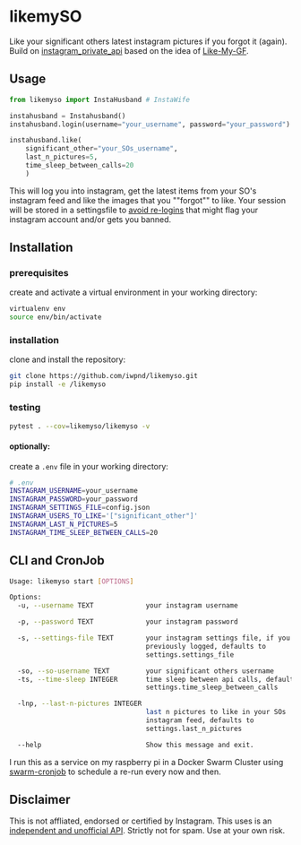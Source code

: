 # likemySO

Like your significant others latest instagram pictures if you forgot it (again). Build on [instagram_private_api](https://github.com/ping/instagram_private_api) based on the idea of [Like-My-GF](https://github.com/cyandterry/Like-My-GF).

## Usage

```python
from likemyso import InstaHusband # InstaWife

instahusband = Instahusband()
instahusband.login(username="your_username", password="your_password")

instahusband.like(
    significant_other="your_SOs_username",
    last_n_pictures=5,
    time_sleep_between_calls=20
    )
```

This will log you into instagram, get the latest items from your SO's instagram feed and like the images that you ""forgot"" to like. Your session will be stored in a settingsfile to [avoid re-logins](https://instagram-private-api.readthedocs.io/en/latest/usage.html#avoiding-re-login) that might flag your instagram account and/or gets you banned.

## Installation
### prerequisites

create and activate a virtual environment in your working directory:
```bash
virtualenv env
source env/bin/activate
```
### installation

clone and install the repository:
```bash
git clone https://github.com/iwpnd/likemyso.git
pip install -e /likemyso
```

### testing
```bash
pytest . --cov=likemyso/likemyso -v
```

#### optionally:

create a `.env` file in your working directory:

```bash
# .env
INSTAGRAM_USERNAME=your_username
INSTAGRAM_PASSWORD=your_password
INSTAGRAM_SETTINGS_FILE=config.json
INSTAGRAM_USERS_TO_LIKE='["significant_other"]'
INSTAGRAM_LAST_N_PICTURES=5
INSTAGRAM_TIME_SLEEP_BETWEEN_CALLS=20
```


## CLI and CronJob

```bash
Usage: likemyso start [OPTIONS]

Options:
  -u, --username TEXT             your instagram username

  -p, --password TEXT             your instagram password

  -s, --settings-file TEXT        your instagram settings file, if you have
                                  previously logged, defaults to
                                  settings.settings_file

  -so, --so-username TEXT         your significant others username
  -ts, --time-sleep INTEGER       time sleep between api calls, defaults to
                                  settings.time_sleep_between_calls

  -lnp, --last-n-pictures INTEGER
                                  last n pictures to like in your SOs
                                  instagram feed, defaults to
                                  settings.last_n_pictures

  --help                          Show this message and exit.
```

I run this as a service on my raspberry pi in a Docker Swarm Cluster using [swarm-cronjob](https://github.com/crazy-max/swarm-cronjob) to schedule a re-run every now and then.

## Disclaimer

This is not affliated, endorsed or certified by Instagram. This uses is an [independent and unofficial API](https://github.com/ping/instagram_private_api). Strictly not for spam. Use at your own risk.
